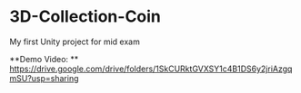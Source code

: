 # 3D-Collection-Coin
My first Unity project for mid exam 


**Demo Video: **
https://drive.google.com/drive/folders/1SkCURktGVXSY1c4B1DS6y2jriAzgqmSU?usp=sharing
